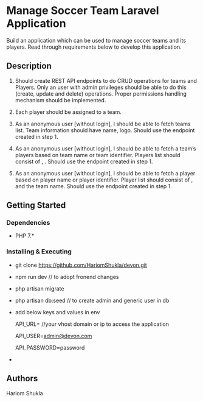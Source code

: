 # Manage Soccer Team Laravel Application

Build an application which can be used to manage soccer teams and its players. Read through
requirements below to develop this application.

## Description

1. Should create REST API endpoints to do CRUD operations for teams and Players. Only an user with
admin privileges should be able to do this (create, update and delete) operations. Proper permissions
handling mechanism should be implemented.

2. Each player should be assigned to a team.

3. As an anonymous user [without login], I should be able to fetch teams list. Team information should
have name, logo. Should use the endpoint created in step 1.

4. As an anonymous user [without login], I should be able to fetch a team’s players based on team name
or team identifier. Players list should consist of <image>, <lastName> <firstName>. Should use the
endpoint created in step 1.

5. As an anonymous user [without login], I should be able to fetch a player based on player name or
player identifier. Player list should consist of <image>, <lastName> <firstName> and the team name.
Should use the endpoint created in step 1.

## Getting Started

### Dependencies

* PHP 7.*

### Installing & Executing

* git clone https://github.com/HariomShukla/devon.git
* npm run dev                   // to adopt fronend changes
* php artisan migrate
* php artisan db:seed           // to create admin and generic user in db
* add below keys and values in env
    
    API_URL=                //your vhost domain or ip to access the application
    
    API_USER=admin@devon.com
    
    API_PASSWORD=password
* 

## Authors

Hariom Shukla

